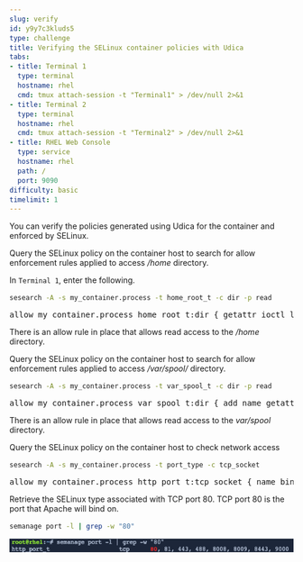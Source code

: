 ```yaml
---
slug: verify
id: y9y7c3kluds5
type: challenge
title: Verifying the SELinux container policies with Udica
tabs:
- title: Terminal 1
  type: terminal
  hostname: rhel
  cmd: tmux attach-session -t "Terminal1" > /dev/null 2>&1
- title: Terminal 2
  type: terminal
  hostname: rhel
  cmd: tmux attach-session -t "Terminal2" > /dev/null 2>&1
- title: RHEL Web Console
  type: service
  hostname: rhel
  path: /
  port: 9090
difficulty: basic
timelimit: 1
---
```

You can verify the policies generated using Udica for the container and enforced by SELinux.

Query the SELinux policy on the container host to search for allow enforcement rules applied to access */home* directory.

In `Terminal 1`, enter the following.

```bash
sesearch -A -s my_container.process -t home_root_t -c dir -p read
```

<pre class="file">
allow my_container.process home_root_t:dir { getattr ioctl lock open read search };
</pre>

There is an allow rule in place that allows read access to the */home* directory.

Query the SELinux policy on the container host to search for allow enforcement rules applied to access */var/spool/* directory.

```bash
sesearch -A -s my_container.process -t var_spool_t -c dir -p read
```

<pre class="file">
allow my_container.process var_spool_t:dir { add_name getattr ioctl lock open read remove_name searchwrite };
</pre>

There is an allow rule in place that allows read access to the *var/spool* directory.

Query the SELinux policy on the container host to check network access

```bash
sesearch -A -s my_container.process -t port_type -c tcp_socket
```

<pre class="file">
allow my_container.process http_port_t:tcp_socket { name_bind name_connect recv_msg send_msg };
</pre>

Retrieve the SELinux type associated with TCP port 80. TCP port 80 is the port that Apache will bind on.

```bash
semanage port -l | grep -w "80"
```

<a href="#example_image">
 <img alt="An example image" src="../assets/selinuxtype.png" />
</a>

<a href="#" class="lightbox" id="example_image">
 <img alt="An example image" src="../assets/selinuxtype.png" />
</a>

<style>
.lightbox {
  display: none;
  position: fixed;
  justify-content: center;
  align-items: center;
  z-index: 999;
  top: 0;
  left: 0;
  right: 0;
  bottom: 0;
  padding: 1rem;
  background: rgba(0, 0, 0, 0.8);
}

.lightbox:target {
  display: flex;
}

.lightbox img {
  max-height: 100%;
}
</style>
